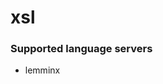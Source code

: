 # xsl
<!--- THIS DOCUMENT IS AUTOMATICALLY GENERATED, DON'T EDIT IT -->

### Supported language servers

- lemminx
